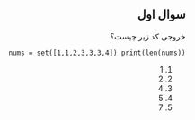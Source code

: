 <div dir="rtl">

## سوال اول

خروجی کد زیر چیست؟

`
nums = set([1,1,2,3,3,3,4])
print(len(nums))
`

1. 1
2. 2
3. 4
4. 5
5. 7




</div>